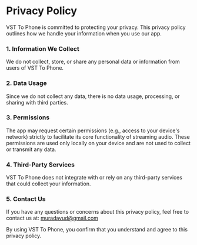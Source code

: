 # Privacy Policy

VST To Phone is committed to protecting your privacy. This privacy policy outlines how we handle your information when you use our app.

### 1. Information We Collect
We do not collect, store, or share any personal data or information from users of VST To Phone.

### 2. Data Usage
Since we do not collect any data, there is no data usage, processing, or sharing with third parties.

### 3. Permissions
The app may request certain permissions (e.g., access to your device's network) strictly to facilitate its core functionality of streaming audio. These permissions are used only locally on your device and are not used to collect or transmit any data.

### 4. Third-Party Services
VST To Phone does not integrate with or rely on any third-party services that could collect your information.

### 5. Contact Us
If you have any questions or concerns about this privacy policy, feel free to contact us at:
muradavud@gmail.com

By using VST To Phone, you confirm that you understand and agree to this privacy policy.
